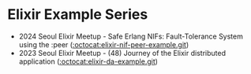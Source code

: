 # Elixir Example Series

- 2024 Seoul Elixir Meetup - Safe Erlang NIFs: Fault-Tolerance System using the :peer ([:octocat:elixir-nif-peer-example.git](https://github.com/rudebono/elixir-nif-peer-example))
- 2023 Seoul Elixir Meetup - (48) Journey of the Elixir distributed application  ([:octocat:elixir-da-example.git](https://github.com/rudebono/elixir-da-example))
